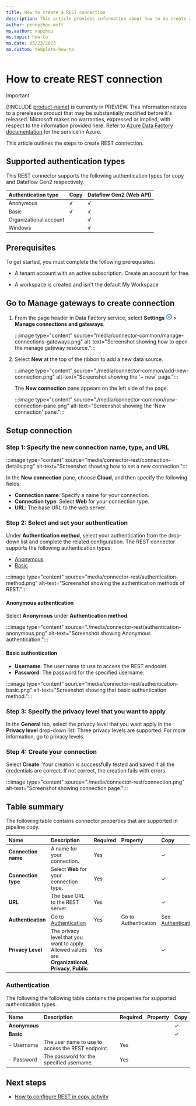 ```yaml
---
title: How to create a REST connection
description: This article provides information about how to do create a REST connection in Microsoft Fabric.
author: pennyzhou-msft
ms.author: xupzhou
ms.topic: how-to
ms.date: 05/23/2023
ms.custom: template-how-to
---
```


# How to create REST connection

> [!IMPORTANT]
> [!INCLUDE [product-name](../includes/product-name.md)] is currently in PREVIEW.
> This information relates to a prerelease product that may be substantially modified before it's released. Microsoft makes no warranties, expressed or implied, with respect to the information provided here. Refer to [Azure Data Factory documentation](/azure/data-factory/) for the service in Azure.

This article outlines the steps to create REST connection.

## Supported authentication types

This REST connector supports the following authentication types for copy and Dataflow Gen2 respectively.  

|Authentication type |Copy |Dataflow Gen2 (Web API) |
|:---|:---|:---|
|Anonymous| √| √|
|Basic| √| √|
|Organizational account| | √|
|Windows| | √|

## Prerequisites

To get started, you must complete the following prerequisites:

- A tenant account with an active subscription. Create an account for free.

- A workspace is created and isn't the default My Workspace

## Go to Manage gateways to create connection

1. From the page header in Data Factory service, select **Settings** ![Settings gear icon](./media/connector-common/settings.png) > **Manage connections and gateways**.

   :::image type="content" source="media/connector-common/manage-connections-gateways.png" alt-text="Screenshot showing how to open the manage gateway resource.":::

2. Select **New** at the top of the ribbon to add a new data source.

    :::image type="content" source="./media/connector-common/add-new-connection.png" alt-text="Screenshot showing the '+ new' page.":::

    The **New connection** pane appears on the left side of the page.

    :::image type="content" source="./media/connector-common/new-connection-pane.png" alt-text="Screenshot showing the 'New connection' pane.":::

## Setup connection

### Step 1: Specify the new connection name, type, and URL

   :::image type="content" source="media/connector-rest/connection-details.png" alt-text="Screenshot showing how to set a new connection.":::

In the **New connection** pane, choose **Cloud**, and then specify the following fields:

- **Connection name**: Specify a name for your connection.
- **Connection type**: Select **Web** for your connection type.
- **URL**: The base URL to the web server.

### Step 2:  Select and set your authentication

Under **Authentication method**, select your authentication from the drop-down list and complete the related configuration. The REST connector supports the following authentication types:

- [Anonymous](#anonymous-authentication)
- [Basic](#basic-authentication)

:::image type="content" source="media/connector-rest/authentication-method.png" alt-text="Screenshot showing the authentication methods of REST.":::

#### Anonymous authentication

Select **Anonymous** under **Authentication method**.

:::image type="content" source="./media/connector-rest/authentication-anonymous.png" alt-text="Screenshot showing Anonymous authentication.":::

#### Basic authentication

- **Username**: The user name to use to access the REST endpoint.
- **Password**: The password for the specified username.

:::image type="content" source="media/connector-rest/authentication-basic.png" alt-text="Screenshot showing that basic authentication method.":::

### Step 3: Specify the privacy level that you want to apply

In the **General** tab, select the privacy level that you want apply in the **Privacy level** drop-down list. Three privacy levels are supported. For more information, go to privacy levels.

### Step 4: Create your connection

Select **Create**. Your creation is successfully tested and saved if all the credentials are correct. If not correct, the creation fails with errors.

:::image type="content" source="./media/connector-rest/connection.png" alt-text="Screenshot showing connection page.":::

## Table summary

The following table contains connector properties that are supported in pipeline copy.

|Name|Description|Required|Property|Copy|
|:---|:---|:---|:---|:---|
|**Connection name**|A name for your connection.|Yes||✓|
|**Connection type**|Select **Web** for your connection type.|Yes||✓|
|**URL**|The base URL to the REST server.|Yes||✓|
|**Authentication**|Go to [Authentication](#authentication) |Yes|Go to Authentication|See [Authentication](#authentication)|
|**Privacy Level**|The privacy level that you want to apply. Allowed values are **Organizational**, **Privacy**, **Public**|Yes||✓|

### Authentication

The following the following table contains the properties for supported authentication types.

|Name|Description|Required|Property|Copy|
|:---|:---|:---|:---|:---|
|**Anonymous**||||✓|
|**Basic**||||✓|
|- Username|The user name to use to access the REST endpoint.|Yes |||
|- Password|The password for the specified username.|Yes |||

## Next steps

- [How to configure REST in copy activity](connector-rest-copy-activity.md)
